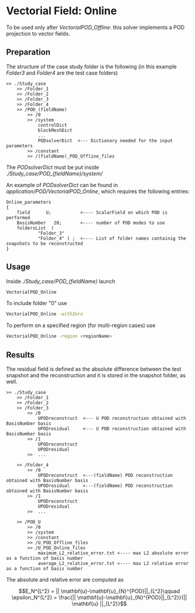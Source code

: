 # Vectorial Field: Online

To be used only after *VectorialPOD_Offline*: this solver implements a POD projection to vector fields.

## Preparation

The structure of the case study folder is the following (in this example *Folder3* and *Folder4* are the test case folders)

```
>> ./Study_case
	>> /Folder_1  			
	>> /Folder_2
	>> /Folder_3  			
	>> /Folder_4		
	>> /POD_(fieldName)
		>> /0		        		
		>> /system		
			controlDict
			blockMeshDict
			...
			PODsolverDict  <--- Dictionary needed for the input parameters	
		>> /constant
		>> /(fieldName)_POD_Offline_files
```

The *PODsolverDict* must be put inside *./Study_case/POD_(fieldName)/system/*

An example of *PODsolverDict* can be found in *application/POD/VectorialPOD_Online*, which requires the following entries:
```
Online_parameters
{
	field      U;			<---- ScalarField on which POD is performed 
	BasisNumber   20;		<---- number of POD modes to use
	foldersList  ( 
			"Folder_3" 
			"Folder_4" ) ;	<---- List of folder names containig the snapshots to be reconstructed
}
```

## Usage

Inside *./Study_case/POD_(fieldName)* launch 
```bash
VectorialPOD_Online
```
To include folder "0" use 
```bash
VectorialPOD_Online -withZero
```
To perform on a specified region (for multi-region cases) use 
```bash
VectorialPOD_Online -region <regionName>
```

## Results

The residual field is defined as the absolute difference between the test snapshot and the reconstruction and it is stored in the snapshot folder, as well.

```
>> ./Study_case
	>> /Folder_1  		  		
	>> /Folder_2
	>> /Folder_3
		>> /0
			UPODreconstruct  <--- U POD reconstruction obtained with BasisNumber basis
			UPODresidual     <--- U POD reconstruction obtained with BasisNumber basis
		>> /1	
			UPODreconstruct
			UPODresidual
		>>  ...			
				
	>> /Folder_4
		>> /0
			UPODreconstruct  <---(fieldName) POD reconstruction obtained with BasisNumber basis
			UPODresidual     <---(fieldName) POD reconstruction obtained with BasisNumber basis
		>> /1	
			UPODreconstruct
			UPODresidual
		>>  ...		
			
	>> /POD_U		
		>> /0		        				
		>> /system			
		>> /constant
		>> /U_POD_Offline_files
		>> /U_POD_Online_files
			maximum_L2_relative_error.txt <---- max L2 absolute error as a function of basis number
			average_L2_relative_error.txt <---- max L2 relative error as a function of basis number
```

The absolute and relative error are computed as
```math
E_N^{L^2} = || \mathbf{u}-\mathbf{u}_{N}^{POD}||_{L^2}\qquad 
\epsilon_N^{L^2} = \frac{|| \mathbf{u}-\mathbf{u}_{N}^{POD}||_{L^2}}{|| \mathbf{u} ||_{L^2}}
```